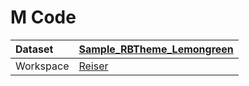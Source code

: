 



# M Code

|Dataset|[Sample_RBTheme_Lemongreen](./../Sample_RBTheme_Lemongreen.md)|
| :--- | :--- |
|Workspace|[Reiser](../../Workspaces/Reiser.md)|
